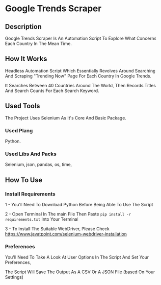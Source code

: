 # Google Trends Scraper

## Description

Google Trends Scraper Is An Automation Script To Explore What Concerns 
Each Country In The Mean Time.

## How It Works

Headless Automation Script Which Essentially Revolves Around Searching And Scraping
"Trending Now" Page For Each Country In Google Trends.

It Searches Between 40 Countries Around The World,
Then Records Titles And Search Counts For Each Search Keyword.

## Used Tools

The Project Uses Selenium As It's Core And Basic Package.

### Used Plang 
Python.

### Used Libs And Packs 

Selenium,
json,
pandas,
os,
time,

## How To Use

### Install Requirements

1 - You'll Need To Download Python Before Being Able To Use The Script

2 - Open Terminal In The main File Then Paste ```pip install -r requirements.txt``` Into Your Terminal

3 - To Install The Suitable WebDriver, Please Check 
https://www.javatpoint.com/selenium-webdriver-installation

### Preferences

You'll Need To Take A Look At User Options In The Script And Set Your Preferences,

The Script Will Save The Output As A CSV Or A JSON File (based On Your Settings)
